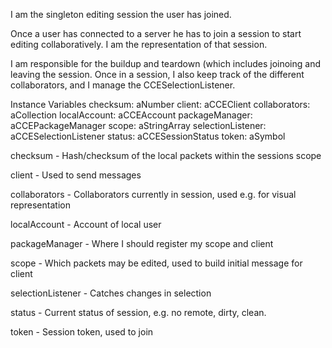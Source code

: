 I am the singleton editing session the user has joined.

Once a user has connected to a server he has to join a session to start editing collaboratively.
I am the representation of that session.

I am responsible for the buildup and teardown (which includes joinoing and leaving the session.
Once in a session, I also keep track of the different collaborators, and I manage the CCESelectionListener.

Instance Variables
	checksum:		aNumber
	client:		aCCEClient
	collaborators:		aCollection
	localAccount:		aCCEAccount
	packageManager:		aCCEPackageManager
	scope:		aStringArray
	selectionListener:		aCCESelectionListener
	status:		aCCESessionStatus
	token:		aSymbol

checksum
	- Hash/checksum of the local packets within the sessions scope

client
	- Used to send messages

collaborators
	- Collaborators currently in session, used e.g. for visual representation

localAccount
	- Account of local user

packageManager
	- Where I should register my scope and client

scope
	- Which packets may be edited, used to build initial message for client

selectionListener
	- Catches changes in selection

status
	- Current status of session, e.g. no remote, dirty, clean.

token
	- Session token, used to join
